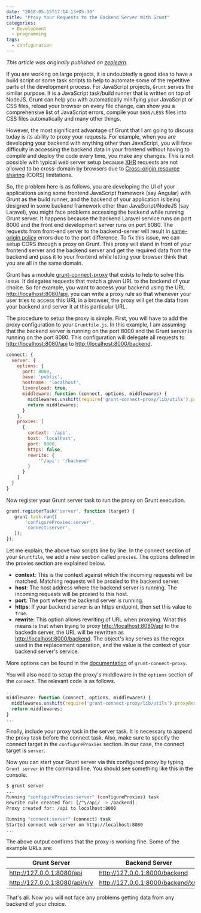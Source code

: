 ```yaml
---
date: "2018-05-15T17:14:13+05:30"
title: "Proxy Your Requests to the Backend Server With Grunt"
categories:
  - Development
  - programming
tags:
  - configuration
---
```


_This article was originally published on [zeolearn](https://www.zeolearn.com/magazine/proxy-your-requests-to-the-backend-server-with-grunt)._


If you are working on large projects, it is undoubtedly a good idea to have a build script or some task scripts to help to automate some of the repetitive parts of the development process.
For JavaScript projects, `Grunt` serves the similar purpose. It is a JavaScript task/build runner that is written on top of NodeJS. Grunt can help you with automatically minifying your JavaScript or CSS files, reload your browser on every file change, can show you a comprehensive list of JavaScript errors, compile your `SASS/LESS` files into CSS files automatically and many other things.

However, the most significant advantage of Grunt that I am going to discuss today is its ability to proxy your requests. For example, when you are developing your backend with anything other than JavaScript, you will face difficulty in accessing the backend data in your frontend without having to compile and deploy the code every time, you make any changes. This is not possible with typical web server setup because [XHR](https://en.wikipedia.org/wiki/XMLHttpRequest) requests are not allowed to be cross-domain by browsers due to [Cross-origin resource sharing](https://en.wikipedia.org/wiki/Cross-origin_resource_sharing) (CORS) limitations.

So, the problem here is as follows, you are developing the UI of your applications using some frontend JavaScript framework (say Angular) with Grunt as the build runner, and the backend of your application is being designed in some backend framework other than JavaScript/NodeJS (say Laravel), you might face problems accessing the backend while running Grunt server. It happens because the backend Laravel service runs on port 8000 and the front end development server runs on port 8080. The requests from front-end server to the backend-server will result in [same-origin policy](https://developer.mozilla.org/en-US/docs/Web/Security/Same-origin_policy) errors due to the port difference. To fix this issue, we can setup CORS through a proxy on Grunt. This proxy will stand in front of your frontend server and the backend server and get the required data from the backend and pass it to your frontend while letting your browser think that you are all in the same domain.

Grunt has a module [grunt-connect-proxy](https://github.com/drewzboto/grunt-connect-proxy) that exists to help to solve this issue. It delegates requests that match a given URL to the backend of your choice. So for example, you want to access your backend using the URL [http://localhost:8080/api](http://localhost:8080/api), you can write a proxy rule so that whenever your user tries to access this URL in a browser, the proxy will get the data from your backend and server it at this particular URL.

The procedure to setup the proxy is simple. First, you will have to add the proxy configuration to your `Gruntfile.js`. In this example, I am assuming that the backend server is running on the port 8000 and the Grunt server is running on the port 8080. This configuration will delegate all requests to [http://localhost:8080/api](http://localhost:8080/api) to [http://localhost:8000/backend](http://localhost:8000/backend).

```js
connect: {
  server: {
    options: {
      port: 8080,
      base: 'public',
      hostname: 'localhost',
      livereload: true,
      middleware: function (connect, options, middlewares) {
        middlewares.unshift(require('grunt-connect-proxy/lib/utils').proxyRequest);
        return middlewares;
      }
    },
    proxies: [
      {
        context: '/api',
        host: 'localhost',
        port: 8000,
        https: false,
        rewrite: {
            '^/api': '/backend'
        }
      }
    ]
  }
}
```

Now register your Grunt server task to run the proxy on Grunt execution.

```js
grunt.registerTask('server', function (target) {
   grunt.task.run([
       'configureProxies:server',
       'connect:server',
   ]);
});
```

Let me explain, the above two scripts line by line. In the connect section of your `Gruntfile`, we add a new section called `proxies`. The options defined in the proxies section are explained below.

- __context__: This is the context against which the incoming requests will be matched. Matching requests will be proxied to the backend server.
- __host__: The host address where the backend server is running. The incoming requests will be proxied to this host.
- __port__: The port where the backend server is running.
- __https__: If your backend server is an https endpoint, then set this value to `true`.
- __rewrite__: This option allows rewriting of URL when proxying. What this means is that when trying to proxy [http://localhost:8080/api](http://localhost:8080/api) to the backedn server, the URL will be rewritten as [http://localhost:8000/backend](http://localhost:8000/backend). The object's key serves as the regex used in the replacement operation, and the value is the context of your backend server's service.

More options can be found in the [documentation](https://github.com/drewzboto/grunt-connect-proxy#grunt-connect-proxy) of `grunt-connect-proxy`.

You will also need to setup the proxy's middleware in the `options` section of the `connect`. The relevant code is as follows.

```js
...
middleware: function (connect, options, middlewares) {
  middlewares.unshift(require('grunt-connect-proxy/lib/utils').proxyRequest);
  return middlewares;
}
...
```

Finally, include your proxy task in the server task. It is necessary to append the proxy task before the connect task. Also, make sure to specify the connect target in the `configureProxies` section. In our case, the connect target is `server`.

Now you can start your Grunt server via this configured proxy by typing `Grunt server` in the command line. You should see something like this in the console.

```bash
$ grunt server
...
Running "configureProxies:server" (configureProxies) task
Rewrite rule created for: [/^\/api/ -> /backend].
Proxy created for: /api to localhost:8000

Running "connect:server" (connect) task
Started connect web server on http://localhost:8080
...
```

The above output confirms that the proxy is working fine.
Some of the example URLs are:

| Grunt Server                    |  Backend Server                   |
|---------------------------------|-----------------------------------|
|  http://127.0.0.1:8080/api      | http://127.0.0.1:8000/backend     |
|  http://127.0.0.1:8080/api/x/y  | http://127.0.0.1:8000/backend/x/y |

That's all. Now you will not face any problems getting data from any backend of your choice.
